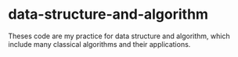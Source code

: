 # data-structure-and-algorithm
Theses code are my practice for data structure and algorithm, which include many classical algorithms and their applications. 

